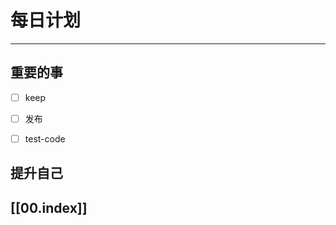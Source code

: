 
# 每日计划
---
## 重要的事

- [ ]  keep
- [ ]  发布
- [ ]  test-code



## 提升自己

  



## [[00.index]]










